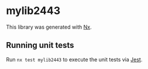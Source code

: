 # mylib2443

This library was generated with [Nx](https://nx.dev).

## Running unit tests

Run `nx test mylib2443` to execute the unit tests via [Jest](https://jestjs.io).
